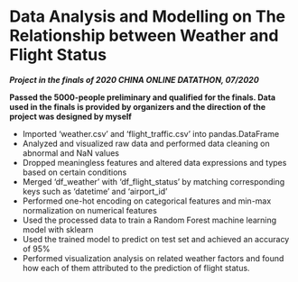 # Data Analysis and Modelling on The Relationship between Weather and Flight Status

***Project in the finals of 2020 CHINA ONLINE DATATHON, 07/2020***

**Passed the 5000-people preliminary and qualified for the finals. Data used in the finals is provided by organizers and the direction of the project was designed by myself**
- Imported ‘weather.csv’ and ‘flight_traffic.csv’ into pandas.DataFrame
- Analyzed and visualized raw data and performed data cleaning on abnormal and NaN values
- Dropped meaningless features and altered data expressions and types based on certain conditions
- Merged ‘df_weather’ with ‘df_flight_status’ by matching corresponding keys such as ‘datetime’ and ‘airport_id’
- Performed one-hot encoding on categorical features and min-max normalization on numerical features
- Used the processed data to train a Random Forest machine learning model with sklearn
- Used the trained model to predict on test set and achieved an accuracy of 95%
- Performed visualization analysis on related weather factors and found how each of them attributed to the prediction of flight status.
